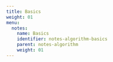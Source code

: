 ```yaml
---
title: Basics
weight: 01
menu:
  notes:
    name: Basics
    identifier: notes-algorithm-basics
    parent: notes-algorithm
    weight: 01
---
```

